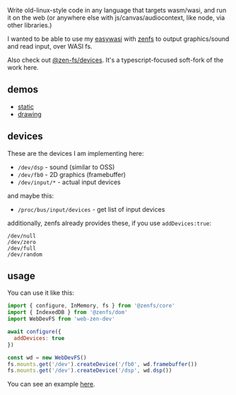 Write old-linux-style code in any language that targets wasm/wasi, and run it on the web (or anywhere else with js/canvas/audiocontext, like node, via other libraries.)

I wanted to be able to use my [easywasi](https://github.com/konsumer/easywasi) with [zenfs](https://www.npmjs.com/package/@zenfs/core) to output graphics/sound and read input, over WASI fs.

Also check out [@zen-fs/devices](https://github.com/zen-fs/devices). It's a typescript-focused soft-fork of the work here.

## demos

- [static](https://konsumer.js.org/web-zen-dev/)
- [drawing](https://konsumer.js.org/web-zen-dev/pntr)

## devices

These are the devices I am implementing here:

- `/dev/dsp` - sound (similar to OSS)
- `/dev/fb0` - 2D graphics (framebuffer)
- `/dev/input/*` - actual input devices

and maybe this:

- `/proc/bus/input/devices` - get list of input devices

additionally, zenfs already provides these, if you use `addDevices:true`:

```
/dev/null
/dev/zero
/dev/full
/dev/random
```

## usage

You can use it like this:

```js
import { configure, InMemory, fs } from '@zenfs/core'
import { IndexedDB } from '@zenfs/dom'
import WebDevFS from 'web-zen-dev'

await configure({
  addDevices: true
})

const wd = new WebDevFS()
fs.mounts.get('/dev').createDevice('/fb0', wd.framebuffer())
fs.mounts.get('/dev').createDevice('/dsp', wd.dsp())
```

You can see an example [here](docs/index.html).
